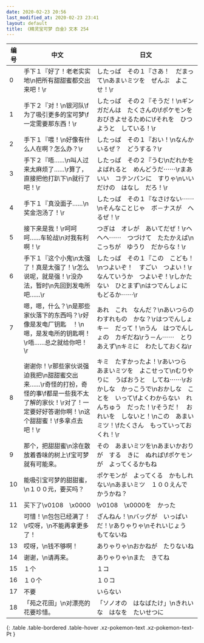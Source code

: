 ```yaml
---
date: 2020-02-23 20:56
last_modified_at: 2020-02-23 23:41
layout: default
title: 《精灵宝可梦 白金》文本 254
---
```

| 编号 | 中文 | 日文 |
| ---- | ---- | ---- |
| 0 | 手下１『好了！老老实实地\n把所有甜甜蜜都交出来吧！\r | したっぱ　その１『さあ！　だまって\nあまいミツを　ぜんぶ　よこせ！\r |
| 1 | 手下２『对！\n银河队\f为了吸引更多的宝可梦\f一定需要那东西！\r | したっぱ　その２『そうだ！\nギンガだんは　たくさんの\fポケモンを　おびきよせるために\fそれを　ひつようと　している！\r |
| 2 | 手下１『喂！\n好像有什么人在啊？怎么办？\r | したっぱ　その１『おい！\nなんか　いるぜ？　どうする？\r |
| 3 | 手下２『唔……\n叫人过来太麻烦了……\r算了，直接把他打趴下\n就行了吧！\r | したっぱ　その２『うむ\nだれかを　よばれると　めんどうだ⋯⋯\rまあいい　コテンパンに　すりゃ\nいいだけの　はなし　だろ！\r |
| 4 | 手下１『真没面子……\n奖金泡汤了！\r | したっぱ　その１『なさけない⋯⋯\nそんなことじゃ　ボ－ナスが　へるぜ！\r |
| 5 | 接下来是我！\r呵呵呵……车轮战\n对我有利啊！\r | つぎは　オレが　あいてだぜ！\rヘヘヘ⋯⋯　つづけて　たたかえば\nこっちが　ゆうり　だからな！\r |
| 6 | 手下１『这个小鬼\n太强了！真是太强了！\r怎么说呢，就是强！\r没办法，暂时\n先回到发电所吧……\r | したっぱ　その１『この　こども！\nつよいぞ！　すごい　つよい！\rなんていうか　つよいぞ！\rしかたない　ひとまず\nはつでんしょに　もどるか⋯⋯\r |
| 7 | 嗯，嗯，什么？\n是那些家伙落下的东西吗？\r好像是发电厂钥匙　！\n嗯，是发电所的钥匙啊！\r唔……总之就给你吧！\r | あれ　これ　なんだ？\nあいつらの　わすれもの　かな？\rはつでんしょキ－　だって！\nうん　はつでんしょの　カギだね\rう－ん⋯⋯　とりあえず\nキミに　わたしておくね\r |
| 8 | 谢谢你！\r那些家伙说强迫我把\n甜甜蜜交出来……\r奇怪的打扮，奇怪的事\f都是一些我不太了解的家伙！\r对了！一定要好好答谢你啊！\n这个甜甜蜜！\f多拿点去吧！\r | キミ　たすかったよ！\rあいつら　あまいミツを　よこせって\nむりやりに　うばおうと　してね⋯⋯\rおかしな　かっこうで\nおかしな　ことを　いって\fよくわからない　れんちゅう　だった！\rそうだ！　おれいを　しないと！\nこの　あまいミツ！\fたくさん　もっていっておくれ！\r |
| 9 | 那个，把甜甜蜜\n涂在散放着香味的树上\f宝可梦就有可能来。 | その　あまいミツを\nあまいかおりが　する　きに　ぬれば\fポケモンが　よってくるかもね |
| 10 | 能吸引宝可梦的甜甜蜜，\n１００元，要买吗？ | ポケモンが　よってくる　かもしれない\nあまいミツ　１００えんで　かうかね？ |
| 11 | 买下了\v0108　\x0000 | \v0108　\x0000を　かった |
| 12 | 可惜！\n包包已经满了！\r哎呀，\n不能再拿更多了！ | ざんねん！\nバッグが　いっぱい　だ！\rありゃりゃ\nそれいじょう　もてないね |
| 13 | 哎呀，\n钱不够啊！ | ありゃりゃ\nおかねが　たりないね |
| 14 | 谢谢，\n请再来。 | ありゃりゃ\nまた　きてね |
| 15 | １个 | １コ |
| 16 | １０个 | １０コ |
| 17 | 不要 | いらない |
| 18 | 「苑之花田」\n对漂亮的花要珍惜。 | 「ソノオの　はなばたけ」\nきれいな　はなを　たいせつに |
{: .table .table-bordered .table-hover .xz-pokemon-text .xz-pokemon-text-Pt }